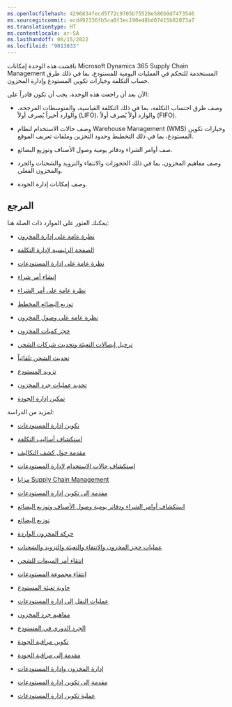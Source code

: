 ```yaml
---
ms.openlocfilehash: 4296834fecd5f72c9705b75528e586b9df473546
ms.sourcegitcommit: ecd492336fb5ca0f3ec190e48bd07415b82073a7
ms.translationtype: HT
ms.contentlocale: ar-SA
ms.lasthandoff: 06/15/2022
ms.locfileid: "9013833"
---
```

ناقشت هذه الوحدة إمكانات Microsoft Dynamics 365 Supply Chain Management المستخدمة للتحكم في العمليات اليومية للمستودع، بما في ذلك طرق حساب التكلفة وخيارات تكوين المستودع وإدارة المخزون.

الآن بعد أن راجعت هذه الوحدة، يجب أن تكون قادراً على:

- وصف طرق احتساب التكلفة، بما في ذلك التكلفة القياسية، والمتوسطات المرجحة، والوارد أخيراً يُصرف أولاً (LIFO)، والوارد أولاً يُصرف أولاً‬ (FIFO). 

- وصف حالات الاستخدام لنظام Warehouse Management ‏(WMS) وخيارات تكوين المستودع، بما في ذلك التخطيط وحدود التخزين وملفات تعريف الموقع.

- صف أوامر الشراء ودفاتر يومية وصول الأصناف وتوزيع البضائع. 

- وصف مفاهيم المخزون، بما في ذلك الحجوزات والانتقاء والتزويد‬ والشحنات والجرد والمخزون الفعلي.

- وصف إمكانات إدارة الجودة.  

 

## <a name="reference"></a>المرجع

يمكنك العثور على الموارد ذات الصلة هنا: 

- [نظرة عامة على إدارة المخزون](/dynamics365/supply-chain/inventory/inventory-home-page)

- [الصفحة الرئيسية لإدارة التكلفة](/dynamics365/supply-chain/cost-management/cost-management-home-page)

- [نظرة عامة على إدارة المستودعات](/dynamics365/supply-chain/warehousing/warehouse-management-overview)

- [إنشاء أمر شراء](/dynamics365/supply-chain/procurement/tasks/create-purchase-order)

- [نظرة عامة على أمر الشراء](/dynamics365/supply-chain/procurement/purchase-order-overview)

- [توزيع البضائع المخطط](/dynamics365/supply-chain/warehousing/planned-cross-docking)

- [نظرة عامة على وصول المخزون](/dynamics365/supply-chain/inventory/arrival-overview)

- [حجز كميات المخزون](/dynamics365/supply-chain/inventory/reserve-inventory-quantities)

- [ترحيل إيصالات التعبئة وتحديث شركات الشحن](/dynamicsax-2012/appuser-itpro/post-packing-slips-and-update-information-for-shipping-carriers)

- [تحديث الشحن تلقائياً](/dynamics365/supply-chain/warehousing/auto-update-shipment)

- [تزويد المستودع](/dynamics365/supply-chain/warehousing/replenishment)

- [تحديد عمليات جرد المخزون](/dynamics365/supply-chain/inventory/tasks/define-inventory-counting-processes)

- [تمكين إدارة الجودة](/dynamics365/supply-chain/inventory/enable-quality-management)

 

لمزيد من الدراسة:

- [تكوين إدارة المستودعات](/learn/modules/configure-warehouse-management-dyn365-supply-chain-mgmt/)

- [استكشاف أساليب التكلفة](/learn/modules/explore-warehouse-inventory-management-capabilities/2-explore-costing-methods)

- [مقدمة حول كشف التكاليف](/learn/modules/work-costing-sheet-dyn365-supply-chain-mgmt/1-introduction)

- [استكشاف حالات الاستخدام لإدارة المستودعات](/learn/modules/explore-warehouse-inventory-management-capabilities/3-explore-use-cases-for-warehouse-management-systems-production-environments)

- [مزايا Supply Chain Management](/learn/modules/get-started-supply-chain-management-dyn365-supply-chain-mgmt/2-benefits)

- [مقدمة إلى تكوين إدارة المستودعات](/learn/modules/configure-warehouse-management-dyn365-supply-chain-mgmt/1-introduction)

- [استكشاف أوامر الشراء ودفاتر يومية وصول الأصناف وتوزيع البضائع](/learn/modules/explore-warehouse-inventory-management-capabilities/4-explore-purchase-orders-item-arrival-journals-cross-docking)

- [توزيع البضائع](/learn/modules/manufacture-warehouse-mgmt-dyn365-supply-chain-mgmt/05-cross-docking)

- [حركة المخزون الواردة](/learn/modules/configure-inventory-management-dyn365-supply-chain-mgmt/2-inbound)

- [عمليات حجز المخزون والانتقاء والتعبئة والتزويد والشحنات](/learn/modules/explore-warehouse-inventory-management-capabilities/5-explore-inventory-reservations-picking-packing-replenishment-shipments)

- [انتقاء أمر المبيعات للشحن](/learn/modules/work-warehouse-management-dyn365-supply-chain-mgmt/6-2-sales-order-picking-shipment-consolidation)

- [انتقاء مجموعة المستودعات](/learn/modules/work-warehouse-management-dyn365-supply-chain-mgmt/7-cluster-picking)

- [حاوية تعبئة المستودع](/learn/modules/work-warehouse-management-dyn365-supply-chain-mgmt/8-packing-container)

- [عمليات النقل إلى إدارة المستودعات](/learn/modules/work-warehouse-management-dyn365-supply-chain-mgmt/5-transfers)

- [مفاهيم جرد المخزون](/learn/modules/explore-warehouse-inventory-management-capabilities/6-explore-inventory-counting-inventory-hand-concepts)

- [الجرد الدوري في المستودع](/learn/modules/work-warehouse-management-dyn365-supply-chain-mgmt/4-cycle-counting)

- [تكوين مراقبة الجودة](/learn/modules/configure-work-quality-control-dyn365-supply-chain-mgmt/3-configure)

- [مقدمة إلى مراقبة الجودة](/learn/modules/configure-work-quality-control-dyn365-supply-chain-mgmt/1-introduction)

- [إدارة المخزون وإدارة المستودعات](/learn/modules/get-started-supply-chain-management-dyn365-supply-chain-mgmt/6-inv-wms)

- [مقدمة إلى تكوين إدارة المستودعات](/learn/modules/configure-warehouse-management-dyn365-supply-chain-mgmt/1-introduction)

- [عملية تكوين إدارة المستودعات](/learn/modules/configure-warehouse-management-dyn365-supply-chain-mgmt/5-processes)